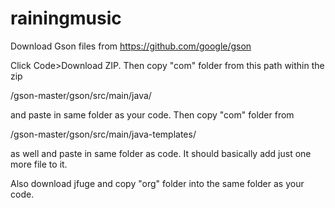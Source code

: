 # rainingmusic

Download Gson files from 
https://github.com/google/gson

Click Code>Download ZIP.
Then copy "com" folder from this path within the zip

/gson-master/gson/src/main/java/

and paste in same folder as your code. Then copy "com" folder from 

/gson-master/gson/src/main/java-templates/

as well and paste in same folder as code. It should basically add just one more file to it.

Also download jfuge and copy "org" folder into the same folder as your code.
